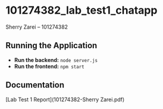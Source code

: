 # 101274382_lab_test1_chatapp
Sherry Zarei – 101274382

## Running the Application
- **Run the backend:** `node server.js`
- **Run the frontend:** `npm start`

## Documentation
[Lab Test 1 Report](101274382-Sherry Zarei.pdf)

